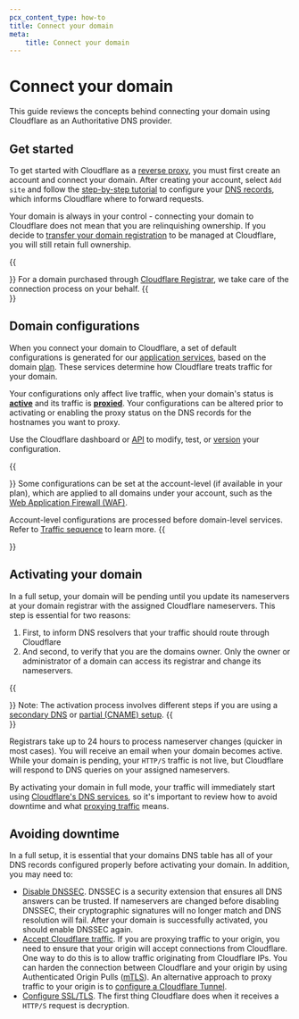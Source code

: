 ```yaml
---
pcx_content_type: how-to
title: Connect your domain
meta:
    title: Connect your domain
---
```


# Connect your domain

This guide reviews the concepts behind connecting your domain using Cloudflare as an Authoritative DNS provider.

## Get started

To get started with Cloudflare as a [reverse proxy](https://www.cloudflare.com/learning/cdn/glossary/reverse-proxy/), you must first create an account and connect your domain. After creating your account, select `Add site` and follow the [step-by-step tutorial](/fundamentals/setup/account-setup/add-site/) to configure your [DNS records](/dns/manage-dns-records/), which informs Cloudflare where to forward requests.

Your domain is always in your control - connecting your domain to Cloudflare does not mean that you are relinquishing ownership. If you decide to [transfer your domain registration](/registrar/get-started/transfer-domain-to-cloudflare/) to be managed at Cloudflare, you will still retain full ownership.

{{<Aside type="note">}}
For a domain purchased through [Cloudflare Registrar](https://www.cloudflare.com/products/registrar/), we take care of the connection process on your behalf.
{{</Aside>}}


## Domain configurations

When you connect your domain to Cloudflare, a set of default configurations is generated for our [application services](/products/?product-group=Application+performance%2CApplication+security%2CCloudflare+essentials), based on the domain [plan](https://www.cloudflare.com/plans/). These services determine how Cloudflare treats traffic for your domain.

Your configurations only affect live traffic, when your domain's status is [**active**](/fundamentals/setup/manage-domains/connect-your-domain/#activating-your-domain) and its traffic is [**proxied**](#proxy-eligibility). Your configurations can be altered prior to activating or enabling the proxy status on the DNS records for the hostnames you want to proxy.

Use the Cloudflare dashboard or [API](/api/) to modify, test, or [version](/version-management/) your configuration.

{{<Aside header="Account-level configurations">}}
Some configurations can be set at the account-level (if available in your plan), which are applied to all domains under your account, such as the [Web Application Firewall (WAF)](/waf/). 

Account-level configurations are processed before domain-level services. Refer to [Traffic sequence](https://blog.cloudflare.com/traffic-sequence-which-product-runs-first) to learn more. 
{{</Aside>}}

## Activating your domain

In a full setup, your domain will be pending until you update its nameservers at your domain registrar with the assigned Cloudflare nameservers. This step is essential for two reasons:
1. First, to inform DNS resolvers that your traffic should route through Cloudflare
2. And second, to verify that you are the domains owner. Only the owner or administrator of a domain can access  its registrar and change its nameservers.

{{<Aside>}}
Note: The activation process involves different steps if you are using a [secondary DNS](/dns/zone-setups/zone-transfers/cloudflare-as-secondary/) or [partial (CNAME) setup](/dns/zone-setups/partial-setup/).
{{</Aside>}}

Registrars take up to 24 hours to process nameserver changes (quicker in most cases). You will receive an email when your domain becomes active. While your domain is pending, your `HTTP/S` traffic is not live, but Cloudflare will respond to DNS queries on your assigned nameservers.

By activating your domain in full mode, your traffic will immediately start using [Cloudflare's DNS services](/fundamentals/concepts/how-cloudflare-works/#how-cloudflare-handles-dns-queries), so it's important to review how to avoid downtime and what [proxying traffic](/fundamentals/concepts/how-cloudflare-works/#proxying-traffic) means. 

## Avoiding downtime

In a full setup, it is essential that your domains DNS table has all of your DNS records configured properly before activating your domain. In addition, you may need to:

- [Disable DNSSEC](/dns/dnssec/). DNSSEC is a security extension that ensures all DNS answers can be trusted. If nameservers are changed before disabling DNSSEC, their cryptographic signatures will no longer match and DNS resolution will fail. After your domain is successfully activated, you should enable DNSSEC again. 
- [Accept Cloudflare traffic](/fundamentals/setup/allow-cloudflare-ip-addresses/). If you are proxying traffic to your origin, you need to ensure that your origin will accept connections from Cloudflare. One way to do this is to allow traffic originating from Cloudflare IPs. You can harden the connection between Cloudflare and your origin by using Authenticated Origin Pulls ([mTLS](/ssl/origin-configuration/authenticated-origin-pull/)). An alternative approach to proxy traffic to your origin is to [configure a Cloudflare Tunnel](/cloudflare-one/connections/connect-networks/).
- [Configure SSL/TLS](/ssl/edge-certificates/). The first thing Cloudflare does when it receives a `HTTP/S` request is decryption.
